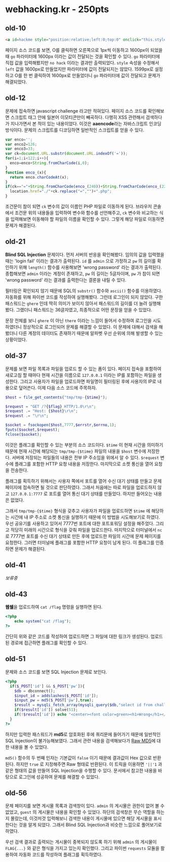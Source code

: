 # webhacking.kr - 250pts

## old-10
```html
<a id=hackme style="position:relative;left:0;top:0" onclick="this.style.left=parseInt(this.style.left,10)+1+'px';if(this.style.left=='1600px')this.href='?go='+this.style.left" onmouseover=this.innerHTML='yOu' onmouseout=this.innerHTML='O'>O</a>
```
페이지 소스 코드를 보면, O를 클릭하면 오른쪽으로 1px씩 이동하고 1600px이 되었을 때 `go` 파라미터에 1600px 이라는 값이 전달되는 것을 확인할 수 있다. `go` 파라미터에 직접 값을 입력해봤지만 `no hack` 이라는 결과만 출력되었다. `style` 속성을 수정해서 `left` 값을 1600px로 만들었지만 파라미터에 값이 전달되지는 않았다. 1599px로 설정하고 O를 한 번 클릭하여 1600px로 만들었더니 `go` 파라미터에 값이 전달되고 문제가 해결되었다.

## old-12
문제에 접속하면 javascript challenge 라고만 적혀있다. 페이지 소스 코드를 확인해보면 스크립트 태그 안에 일본어 이모티콘만이 빼곡하다. 다행히 XSS 관련해서 검색하다가 지나가면서 본 적이 있는 내용이었다. 이것은 **aaencode**라는 자바스크립트 인코딩 방식이다. 문제의 스크립트를 디코딩하면 일반적인 스크립트를 얻을 수 있다.

```js
var enco='';
var enco2=126;
var enco3=33;
var ck=document.URL.substr(document.URL.indexOf('='));
for(i=1;i<122;i++){
  enco=enco+String.fromCharCode(i,0);
}
function enco_(x){
  return enco.charCodeAt(x);
}
if(ck=="="+String.fromCharCode(enco_(240))+String.fromCharCode(enco_(220))+String.fromCharCode(enco_(232))+String.fromCharCode(enco_(192))+String.fromCharCode(enco_(226))+String.fromCharCode(enco_(200))+String.fromCharCode(enco_(204))+String.fromCharCode(enco_(222-2))+String.fromCharCode(enco_(198))+"~~~~~~"+String.fromCharCode(enco2)+String.fromCharCode(enco3)){
  location.href="./"+ck.replace("=","")+".php";
}
```

조건문이 참이 되면 `ck` 변수의 값이 이름인 PHP 파일로 이동하게 된다. 브라우저 콘솔에서 조건문 위의 내용들을 입력하여 변수와 함수를 선언해주고, `ck` 변수와 비교하는 식을 입력해보면 이동해야 할 파일의 이름을 확인할 수 있다. 그렇게 해당 파일로 이동하면 문제가 해결된다.

## old-21
**Blind SQL Injection** 문제이다. 먼저 서버의 반응을 확인해봤다. 임의의 값을 입력했을 때는 'login fail' 이라는 결과가 출력된다. `id` 를 `admin` 으로 가정하고 `pw` 의 길이를 확인하기 위해 `length()` 함수를 사용해보면 'wrong password' 라는 결과가 출력된다. 종합해보면 `admin` 이라는 계정이 존재하고, `pw` 의 길이는 5글자이며, `pw` 가 참이 되면 'wrong password' 라는 결과를 출력한다는 결론을 내릴 수 있다.

필터링은 확인되지 않기 때문에 SQL의 `substr()` 함수와 `ascii()` 함수를 이용하였다. 자동화를 위해 파이썬 코드를 작성하여 실행해봤다. 그런데 로그인이 되지 않았다. 구한 패스워드는 `ghere` 인데 딱히 의미가 보이지 않아서 패스워드의 길이를 더 늘려 실행해봤다. 그랬더니 패스워드는 36글자였고, 최종적으로 어떤 문장을 얻을 수 있었다.

문장 전체를 보니 `ghere` 이 아닌 `there` 이라는 느낌이 들어서 수정하여 로그인을 시도하였더니 정상적으로 로그인되어 문제를 해결할 수 있었다. 이 문제에 대해서 검색을 해봤더니 다른 계정의 데이터도 존재하기 때문에 알파벳 우선 순위에 의해 발생할 수 있는 상황이었다.

## old-37
문제를 보면 파일 목록과 파일을 업로드 할 수 있는 폼이 있다. 페이지 접속을 포함하여 새로고침 할 때마다 현재 시간을 이름으로 `127.0.0.1` 이라는 IP를 포함하는 파일을 생성한다. 그리고 사용자가 파일을 업로드하면 파일명이 필터링된 후에 사용자의 IP로 내용으로 덮어쓴다. 이제 다음 소스 코드에 주목하자.

```php
$host = file_get_contents("tmp/tmp-{$time}");

$request = "GET /?{$flag} HTTP/1.0\r\n";
$request .= "Host: {$host}\r\n";
$request .= "\r\n";

$socket = fsockopen($host,7777,$errstr,$errno,1);
fputs($socket,$request);
fclose($socket);
```

이것은 플래그를 확인할 수 있는 부분의 소스 코드이다. `$time` 이 현재 시간을 의미하기 때문에 현재 시간에 해당되는 `tmp/tmp-{$time}` 파일의 내용을 `$host` 변수에 저장한다. 서버에 저장되는 파일들의 내용은 전부 IP 주소임을 위에서 알 수 있다. `$request` 변수에 플래그를 포함한 HTTP 요청 내용을 저장한다. 마지막으로 소켓 통신을 열어 요청을 전송한다.

플래그를 획득하기 위해서는 사용자 쪽에서 포트를 열어 수신 대기 상태를 만들고 문제 페이지에 접속하면 될 것으로 판단하였다. 그래서 처음에는 따로 파일을 업로드하지 않고 `127.0.0.1:7777` 로 포트를 열어 통신 대기 상태를 만들었다. 하지만 들어오는 내용은 없었다.

그래서 `tmp/tmp-{$time}` 형식을 갖추고 사용자가 파일을 업로드하면 `$time` 에 해당하는 시간에 내 IP 주소로 소켓 통신을 실행하기 때문에 이 방법을 시도해보기로 하였다. 우선 공유기를 사용하고 있어서 7777번 포트에 대한 포트포워딩 설정을 해주었다. 그리고 적당히 미래의 시간으로 형식을 갖춰 파일을 업로드한다. 마지막으로 터미널에서 `nc`로 7777번 포트를 수신 대기 상태로 만든 후에 업로드한 파일의 시간에 문제 페이지를 요청한다. 그러면 터미널에 플래그를 포함한 HTTP 요청이 남게 된다. 이 플래그를 인증하면 문제가 해결된다.

## old-41
*보류중*

## old-43
**웹쉘**을 업로드하여 `cat /flag` 명령을 실행하면 된다.

```php
<?php
    echo system("cat /flag");
?>
```

간단히 위와 같은 코드를 작성하여 업로드하면 그 파일에 대한 링크가 생성된다. 업로드된 경로에 접근하면 플래그를 확인할 수 있다.

## old-51
문제와 소스 코드를 보면 SQL Injection 문제로 보인다.

```php
<?php
  if($_POST['id'] && $_POST['pw']){
    $db = dbconnect();
    $input_id = addslashes($_POST['id']);
    $input_pw = md5($_POST['pw'],true);
    $result = mysqli_fetch_array(mysqli_query($db,"select id from chall51 where id='{$input_id}' and pw='{$input_pw}'"));
    if($result['id']) solve(51);
    if(!$result['id']) echo "<center><font color=green><h1>Wrong</h1></font></center>";
  }
?>
```

하지만 입력한 패스워드가 **md5**로 암호화된 후에 쿼리문에 들어가기 때문에 일반적인 SQL Injection이 불가능해보였다. 그래서 관련 내용을 검색해보다가 [Raw MD5](https://cvk.posthaven.com/sql-injection-with-raw-md5-hashes)에 대한 내용을 볼 수 있었다.

`md5()` 함수의 두 번째 인자는 기본값이 `false` 이기 때문에 결과값이 Hex 값으로 반환된다. 하지만 `true` 로 지정해주면 Raw 형태로 반환된다. 이 트릭을 이용하면 `'||'1` 과 같은 형태의 값을 만들어 SQL Injection을 수행할 수 있다. 문서에서 참고한 내용을 바탕으로 로그인에 성공하여 문제를 해결할 수 있었다.

## old-56
문제 페이지를 보면 게시물 목록과 검색창이 있다. `admin` 의 게시물은 권한이 없어 볼 수 없었고, `guest` 의 게시물은 내용을 확인할 수 있었다. 하단의 검색창은 무슨 역할을 하는지 몰랐는데, 이것저것 입력해보니 검색한 내용이 게시물에 있으면 해당 게시물을 표시한다는 것을 알게 되었다. 그래서 Blind SQL Injection과 비슷한 느낌으로 풀어보기로 하였다.

우선 검색 결과로 출력되는 게시물이 중복되지 않도록 하기 위해 `admin` 의 게시물이 `FLAG{...}` 와 같은 형식을 가지고 있는지 확인했다. 그리고 파이썬 `requests` 모듈을 활용하여 자동화 코드를 작성하여 플래그를 획득하였다.